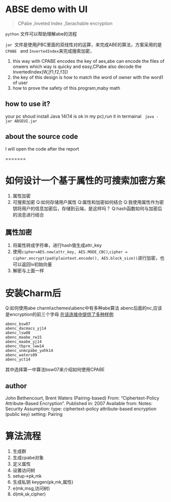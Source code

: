 # ABSE demo with UI
> CPabe ,Inveted Index ,Serachable encryption
> 
` python ` 文件可以帮助理解abe的流程

`jar `文件是使用jPBC里面的双线性对的运算，来完成ABE的算法，方案采用的是`CPABE ` and `InvertedIndex`来完成搜索加密，

1. this way with CPABE encodes the key of aes,abe can encode the files of onwers which way is quicky and easy,CPabe also decode the InvertedIndex(W,[f1,f2,f3])
2. the key of this design is how to match the word of owner with the word1 of user
3. how to prove the safety of this program,maby math
## how to use it?
your pc shoud install Java 14(14 is ok in my pc),run it in termainal ` java -jar ABSEUI.jar` 
## about the source code
I will open the code after the report  

=======
# 如何设计一个基于属性的可搜索加密方案
1. 属性加密
2. 可搜索加密
Q:如何存储用户属性
Q:属性和加密如何结合
Q:我使用属性作为密钥将用户的信息加密后，存储到云端，是这样吗？
Q:hash函数如何与加密后的消息进行结合
## 属性加密
1. 将属性转成字符串，进行hash值生成attr_key
2. 使用`cipher=AES.new(attr_key, AES.MODE_CBC)`,`cipher = cipher.encrypt(pad(plaintext.encode(), AES.block_size))`进行加密，也可以返回iv初始向量
3. 解密与上面一样
# 安装Charm后
Q:如何使用abe
charm\schemes\abenc中有多种abe算法
abenc后面的nc,应该是encryption的前三个字母
[在该连接中提供了多种样例](https://jhuisi.github.io/charm/schemes.html)
```
abenc_bsw07
abenc_dacmacs_yj14
abenc_lsw08
abenc_maabe_rw15
abenc_maabe_yj14
abenc_tbpre_lww14
abenc_unmcpabe_yahk14
abenc_waters09
abenc_yct14
```
其中选择第一中算法bsw07来介绍如何使用CPABE
## author
John Bethencourt, Brent Waters (Pairing-based)
From: “Ciphertext-Policy Attribute-Based Encryption”.
Published in: 2007
Available from:
Notes:
Security Assumption:
type: ciphertext-policy attribute-based encryption (public key)
setting: Pairing
# 算法流程
1. 生成群
2. 生成cpabe对象
3. 定义属性
4. 设置访问树
5. setup->pk,mk
6. 生成私钥 keygen(pk,mk,属性)
6. e(mk,msg,访问树)
7. d(mk,sk,cipher)
